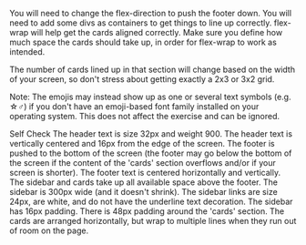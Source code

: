 You will need to change the flex-direction to push the footer down.
You will need to add some divs as containers to get things to line up correctly.
flex-wrap will help get the cards aligned correctly.
Make sure you define how much space the cards should take up, in order for flex-wrap to work as intended.

The number of cards lined up in that section will change based on the width of your screen, 
so don't stress about getting exactly a 2x3 or 3x2 grid.

Note: The emojis may instead show up as one or several text symbols (e.g. ☆♂) if you don't have an emoji-based font family installed on your operating system. This does not affect the exercise and can be ignored.

Self Check
The header text is size 32px and weight 900.
The header text is vertically centered and 16px from the edge of the screen.
The footer is pushed to the bottom of the screen (the footer may go below the bottom of the screen if the content of the 'cards' section overflows and/or if your screen is shorter).
The footer text is centered horizontally and vertically.
The sidebar and cards take up all available space above the footer.
The sidebar is 300px wide (and it doesn't shrink).
The sidebar links are size 24px, are white, and do not have the underline text decoration.
The sidebar has 16px padding.
There is 48px padding around the 'cards' section.
The cards are arranged horizontally, but wrap to multiple lines when they run out of room on the page.